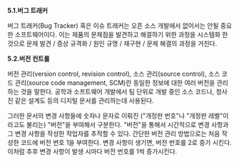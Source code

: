 **5.1.버그 트래커**

버그 트래커\(Bug Tracker\) 혹은 이슈 트래커는 오픈 소스 개발에서 없어서는 안될 중요한 소프트웨어이다. 이는 제품의 문제점을 발견하고 해결하기 위한 과정을 시스템화 한 것으로 문제 발견 / 증상 규격화 / 원인 규명 / 재구현 / 문제 해결의 과정을 거친다.

**5.2.버전 컨트롤**

버전 관리\(version control, revision control\), 소스 관리\(source control\), 소스 코드 관리\(source code management, SCM\)란 동일한 정보에 대한 여러 버전을 관리하는 것을 말한다. 공학과 소프트웨어 개발에서 팀 단위로 개발 중인 소스 코드나, 청사진 같은 설계도 등의 디지털 문서를 관리하는데 사용된다.

그러한 문서의 변경 사항들에 숫자나 문자로 이뤄진 \("개정판 번호"나 "개정판 레벨"이라고도 불리는\) "버전"을 부여해서 구분한다. "버전"을 통해서 시간적으로 변경 사항과 그 변경 사항을 작성한 작업자를 추적할 수 있다. 간단한 버전 관리 방법으로는 처음 작성한 코드에 버전 번호 1을 부여한다. 변경 사항이 생기면, 버전 번호를 2로 증가 시킨다. 이처럼 추후 변경 사항이 발생 시마다 버전 번호를 1씩 증가시킨다.




